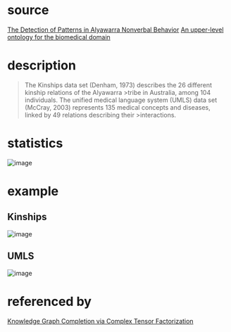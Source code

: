 # source
[The Detection of Patterns in Alyawarra Nonverbal Behavior](https://www.bibsonomy.org/bibtex/af8d7afb4f4e6adceb71828082c29362)
[An upper-level ontology for the biomedical domain](http://downloads.hindawi.com/journals/ijg/2003/106579.pdf)
# description
>The Kinships data set (Denham, 1973) describes the 26 different kinship relations of the Alyawarra >tribe in Australia, among 104 individuals. The unified medical language system (UMLS) data set (McCray,
>2003) represents 135 medical concepts and diseases, linked by 49 relations describing their >interactions.
# statistics
![image](https://user-images.githubusercontent.com/51369075/97095792-7512bd80-1696-11eb-9830-f8372779b5cd.png)
# example
## Kinships
![image](https://user-images.githubusercontent.com/51369075/97095831-126df180-1697-11eb-86bc-ff6bc7420ae5.png)
## UMLS
![image](https://user-images.githubusercontent.com/51369075/97095888-dab37980-1697-11eb-8953-0755595278af.png)
# referenced by
[Knowledge Graph Completion via Complex Tensor Factorization](https://www.jmlr.org/papers/volume18/16-563/16-563.pdf)
